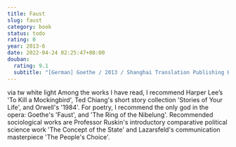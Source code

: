 ```yaml
---
title: Faust
slug: faust
category: book
status: todo
rating: 0
year: 2013-6
date: 2022-04-24 02:25:47+08:00
douban:
  rating: 9.1
  subtitle: "[German] Goethe / 2013 / Shanghai Translation Publishing House"
---
```


via tw white light Among the works I have read, I recommend Harper Lee’s 'To Kill a Mockingbird', Ted Chiang's short story collection 'Stories of Your Life', and Orwell's '1984'. For poetry, I recommend the only god in the opera: Goethe's 'Faust', and 'The Ring of the Nibelung'. Recommended sociological works are Professor Ruskin's introductory comparative political science work 'The Concept of the State' and Lazarsfeld's communication masterpiece 'The People's Choice'.
